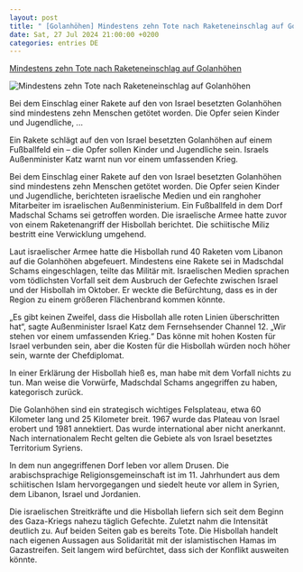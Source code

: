 ```yaml
---
layout: post
title: " [Golanhöhen] Mindestens zehn Tote nach Raketeneinschlag auf Golanhöhen"
date: Sat, 27 Jul 2024 21:00:00 +0200
categories: entries DE
---
```

[Mindestens zehn Tote nach Raketeneinschlag auf Golanhöhen](https://bnn.de/nachrichten/deutschland-und-welt/mindestens-zehn-tote-nach-raketeneinschlag-auf-golanhoehen)

![Mindestens zehn Tote nach Raketeneinschlag auf Golanhöhen](https://static.bnn.de/nachrichten/deutschland-und-welt/urn-newsml-dpacom-20090101-240727-935-183635-cppapy/alternates/LANDSCAPE_13x7_BASE/urn-newsml-dpacom-20090101-240727-935-183635)

Bei dem Einschlag einer Rakete auf den von Israel besetzten Golanhöhen sind mindestens zehn Menschen getötet worden. Die Opfer seien Kinder und Jugendliche, ...

Ein Rakete schlägt auf den von Israel besetzten Golanhöhen auf einem Fußballfeld ein – die Opfer sollen Kinder und Jugendliche sein. Israels Außenminister Katz warnt nun vor einem umfassenden Krieg.

Bei dem Einschlag einer Rakete auf den von Israel besetzten Golanhöhen sind mindestens zehn Menschen getötet worden. Die Opfer seien Kinder und Jugendliche, berichteten israelische Medien und ein ranghoher Mitarbeiter im israelischen Außenministerium. Ein Fußballfeld in dem Dorf Madschal Schams sei getroffen worden. Die israelische Armee hatte zuvor von einem Raketenangriff der Hisbollah berichtet. Die schiitische Miliz bestritt eine Verwicklung umgehend.

Laut israelischer Armee hatte die Hisbollah rund 40 Raketen vom Libanon auf die Golanhöhen abgefeuert. Mindestens eine Rakete sei in Madschdal Schams eingeschlagen, teilte das Militär mit. Israelischen Medien sprachen vom tödlichsten Vorfall seit dem Ausbruch der Gefechte zwischen Israel und der Hisbollah im Oktober. Er weckte die Befürchtung, dass es in der Region zu einem größeren Flächenbrand kommen könnte.

„Es gibt keinen Zweifel, dass die Hisbollah alle roten Linien überschritten hat“, sagte Außenminister Israel Katz dem Fernsehsender Channel 12. „Wir stehen vor einem umfassenden Krieg.“ Das könne mit hohen Kosten für Israel verbunden sein, aber die Kosten für die Hisbollah würden noch höher sein, warnte der Chefdiplomat.

In einer Erklärung der Hisbollah hieß es, man habe mit dem Vorfall nichts zu tun. Man weise die Vorwürfe, Madschdal Schams angegriffen zu haben, kategorisch zurück.

Die Golanhöhen sind ein strategisch wichtiges Felsplateau, etwa 60 Kilometer lang und 25 Kilometer breit. 1967 wurde das Plateau von Israel erobert und 1981 annektiert. Das wurde international aber nicht anerkannt. Nach internationalem Recht gelten die Gebiete als von Israel besetztes Territorium Syriens.

In dem nun angegriffenen Dorf leben vor allem Drusen. Die arabischsprachige Religionsgemeinschaft ist im 11. Jahrhundert aus dem schiitischen Islam hervorgegangen und siedelt heute vor allem in Syrien, dem Libanon, Israel und Jordanien.

Die israelischen Streitkräfte und die Hisbollah liefern sich seit dem Beginn des Gaza-Kriegs nahezu täglich Gefechte. Zuletzt nahm die Intensität deutlich zu. Auf beiden Seiten gab es bereits Tote. Die Hisbollah handelt nach eigenen Aussagen aus Solidarität mit der islamistischen Hamas im Gazastreifen. Seit langem wird befürchtet, dass sich der Konflikt ausweiten könnte.

